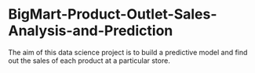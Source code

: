# BigMart-Product-Outlet-Sales-Analysis-and-Prediction
The aim of this data science project is to build a predictive model and find out the sales of each product at a particular store.
